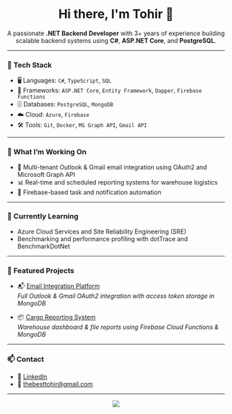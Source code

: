 <h1 align="center">Hi there, I'm Tohir 👋</h1>

<p align="center">
  A passionate <strong>.NET Backend Developer</strong> with 3+ years of experience building scalable backend systems using <strong>C#</strong>, <strong>ASP.NET Core</strong>, and <strong>PostgreSQL</strong>.
</p>

---

### 🔧 Tech Stack

- 🖥️ Languages: `C#`, `TypeScript`, `SQL`
- 🚀 Frameworks: `ASP.NET Core`, `Entity Framework`, `Dapper`, `Firebase Functions`
- 🗄️ Databases: `PostgreSQL`, `MongoDB`
- ☁️ Cloud: `Azure`, `Firebase`
- 🛠️ Tools: `Git`, `Docker`, `MS Graph API`, `Gmail API`

---

### 💼 What I’m Working On

- 🔁 Multi-tenant Outlook & Gmail email integration using OAuth2 and Microsoft Graph API
- 📊 Real-time and scheduled reporting systems for warehouse logistics
- 🔔 Firebase-based task and notification automation

---

### 🌱 Currently Learning

- Azure Cloud Services and Site Reliability Engineering (SRE)
- Benchmarking and performance profiling with dotTrace and BenchmarkDotNet

---

### 📌 Featured Projects

- 📬 [Email Integration Platform](https://github.com/your-username/email-integration)  
  *Full Outlook & Gmail OAuth2 integration with access token storage in MongoDB*

- 📦 [Cargo Reporting System](https://github.com/your-username/cargo-reporting)  
  *Warehouse dashboard & file reports using Firebase Cloud Functions & MongoDB*

---

### 📫 Contact

- 💼 [LinkedIn]([https://www.linkedin.com/in/your-profile](https://www.linkedin.com/in/tokhirkhuja-anvarkhujaev-91131a1a8/))
- 📧 thebesttohir@gmail.com

---

<p align="center">
  <img src="https://github-readme-stats.vercel.app/api?username=your-username&show_icons=true&theme=default" />
</p>

